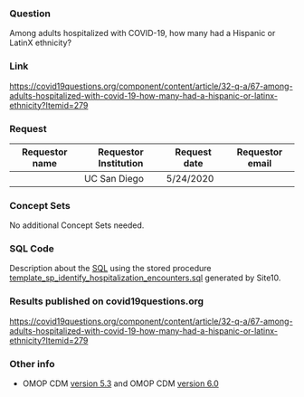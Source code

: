 ### Question
Among adults hospitalized with COVID-19, how many had a Hispanic or LatinX ethnicity?

### Link
https://covid19questions.org/component/content/article/32-q-a/67-among-adults-hospitalized-with-covid-19-how-many-had-a-hispanic-or-latinx-ethnicity?Itemid=279

### Request
| Requestor name | Requestor Institution| Request date | Requestor email        |
|----------------|----------------------|--------------|------------------------|
|     | UC San Diego         | 5/24/2020    |  |

### Concept Sets
No additional Concept Sets needed.

### SQL Code
Description about the [SQL](sql/template_query.sql) using the stored procedure [template_sp_identify_hospitalization_encounters.sql](https://github.com/DBMI/R2D2-Public/blob/master/Question_0000/sql/template_sp_identify_hospitalization_encounters.sql) generated by Site10.

### Results published on covid19questions.org
https://covid19questions.org/component/content/article/32-q-a/67-among-adults-hospitalized-with-covid-19-how-many-had-a-hispanic-or-latinx-ethnicity?Itemid=279

### Other info
  * OMOP CDM [version 5.3](https://github.com/OHDSI/CommonDataModel/releases/tag/v5.3.0) and OMOP CDM [version 6.0](https://github.com/OHDSI/CommonDataModel/wiki)
